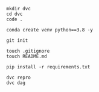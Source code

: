 ```
mkdir dvc
cd dvc
code .
```

```
conda create venv python==3.8 -y
```

```
git init
```

```
touch .gitignore
touch README.md
```

```
pip install -r requirements.txt
```

```
dvc repro
dvc dag
```